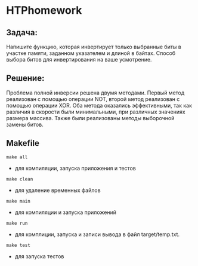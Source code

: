 # HTPhomework
## Задача:
Напишите функцию, которая инвертирует только выбранные биты в участке памяти, заданном указателем и длиной в байтах. Способ выбора битов для инвертирования на ваше усмотрение.

## Решение:
Проблема полной инверсии решена двумя методами. Первый метод реализован с помощью операции NOT, второй метод реализован с помощью операции XOR. Оба метода оказались эффективными, так как различия в скорости были минимальными, при различных значениях размера массива. Также были реализованы методы выборочной замены битов.

## Makefile
```make all``` 

- для компиляции, запуска приложения и тестов

```make clean```

- для удаление временных файлов

```make main```

- для компиляции и запуска приложений

```make run``` 

- для комплиции, запуска и записи вывода в файл target/temp.txt.

```make test``` 

- для запуска тестов